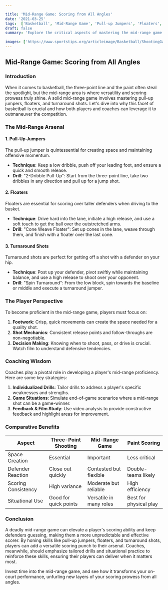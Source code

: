 ```yaml
---

title: 'Mid-Range Game: Scoring from All Angles'
date: '2021-03-25'
tags:  ['Basketball', 'Mid-Range Game', 'Pull-up Jumpers', 'Floaters', 'Turnaround Shots', 'Scoring Techniques']
draft: false
summary: 'Explore the critical aspects of mastering the mid-range game in basketball, focusing on pull-up jumpers, floaters, and turnaround shots. Understand the player mindset and coaching strategies to become an efficient mid-range scorer.'

images: ['https://www.sportstips.org/articleimage/Basketball/ShootingGaurd/mid_range_game_scoring_from_all_angles.webp']
---
```


## Mid-Range Game: Scoring from All Angles

### Introduction

When it comes to basketball, the three-point line and the paint often steal the spotlight, but the mid-range area is where versatility and scoring prowess truly shine. A solid mid-range game involves mastering pull-up jumpers, floaters, and turnaround shots. Let's dive into why this facet of basketball is crucial and how both players and coaches can leverage it to outmaneuver the competition.

### The Mid-Range Arsenal

#### 1. Pull-Up Jumpers

The pull-up jumper is quintessential for creating space and maintaining offensive momentum. 

- **Technique**: Keep a low dribble, push off your leading foot, and ensure a quick and smooth release. 
- **Drill**: "2-Dribble Pull-Up": Start from the three-point line, take two dribbles in any direction and pull up for a jump shot.

#### 2. Floaters

Floaters are essential for scoring over taller defenders when driving to the basket.

- **Technique**: Drive hard into the lane, initiate a high release, and use a soft touch to get the ball over the outstretched arms.
- **Drill**: "Cone Weave Floater": Set up cones in the lane, weave through them, and finish with a floater over the last cone.

#### 3. Turnaround Shots

Turnaround shots are perfect for getting off a shot with a defender on your hip.

- **Technique**: Post up your defender, pivot swiftly while maintaining balance, and use a high release to shoot over your opponent.
- **Drill**: "Spin Turnaround": From the low block, spin towards the baseline or middle and execute a turnaround jumper.

### The Player Perspective

To become proficient in the mid-range game, players must focus on:

1. **Footwork**: Crisp, quick movements can create the space needed for a quality shot.
2. **Shot Mechanics**: Consistent release points and follow-throughs are non-negotiable.
3. **Decision Making**: Knowing when to shoot, pass, or drive is crucial. Watch film to understand defensive tendencies.

### Coaching Wisdom

Coaches play a pivotal role in developing a player's mid-range proficiency. Here are some key strategies:

1. **Individualized Drills**: Tailor drills to address a player's specific weaknesses and strengths.
2. **Game Situations**: Simulate end-of-game scenarios where a mid-range shot can be a game-winner.
3. **Feedback & Film Study**: Use video analysis to provide constructive feedback and highlight areas for improvement.

### Comparative Benefits

| **Aspect**            | **Three-Point Shooting** | **Mid-Range Game**        | **Paint Scoring**        |
|-----------------------|--------------------------|---------------------------|--------------------------|
| Space Creation        | Essential                | Important                 | Less critical            |
| Defender Reaction     | Close out quickly        | Contested but flexible    | Double-teams likely      |
| Scoring Consistency   | High variance            | Moderate but reliable     | High efficiency          |
| Situational Use       | Good for quick points    | Versatile in many roles   | Best for physical play   |

### Conclusion

A deadly mid-range game can elevate a player's scoring ability and keep defenders guessing, making them a more unpredictable and effective scorer. By honing skills like pull-up jumpers, floaters, and turnaround shots, players can add a versatile scoring punch to their arsenal. Coaches, meanwhile, should emphasize tailored drills and situational practice to reinforce these skills, ensuring their players can deliver when it matters most.

Invest time into the mid-range game, and see how it transforms your on-court performance, unfurling new layers of your scoring prowess from all angles.